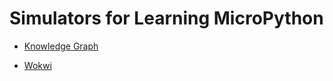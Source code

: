 # Simulators for Learning MicroPython

* [Knowledge Graph](./knolwedge-graph/index.md)

* [Wokwi](https://wokwi.com/micropython)

